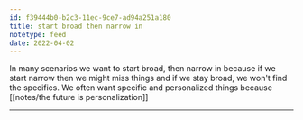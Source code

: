 ```yaml
---
id: f39444b0-b2c3-11ec-9ce7-ad94a251a180
title: start broad then narrow in
notetype: feed
date: 2022-04-02
---
```

In many scenarios we want to start broad, then narrow in because if we start narrow then we might miss things and if we stay broad, we won't find the specifics. We often want specific and personalized things because [[notes/the future is personalization]]

---

